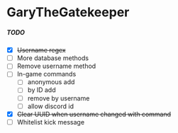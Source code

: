 # GaryTheGatekeeper

##### TODO
- [X] ~~Username regex~~
- [ ] More database methods
- [ ] Remove username method
- [ ] In-game commands
  - [ ] anonymous add
  - [ ] by ID add
  - [ ] remove by username
  - [ ] allow discord id
- [X] ~~Clear UUID when username changed with command~~
- [ ] Whitelist kick message